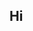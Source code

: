 ## Hi  

<!-- 
**Chenyaofang/Chenyaofang** is a ✨ _special_ ✨ repository because its `README.md` (this file) appears on your GitHub profile.

Here are some ideas to get you started:

- I'm studying at CJCU.
- I’m learning in Department of Aviation and Maritime Transportation Management. 
- I'm in Grade 1B.
- Reach me with mail📩: 113b01179@mailst.cjcu.edu.tw
- Reach me with LINE: 484814978 is my ID.
- Here is my phone number: 0907620019 
- What I'm thinking about?💭 Walking is tiring.
- 2 MANY INFORMATION HERE
--> 
